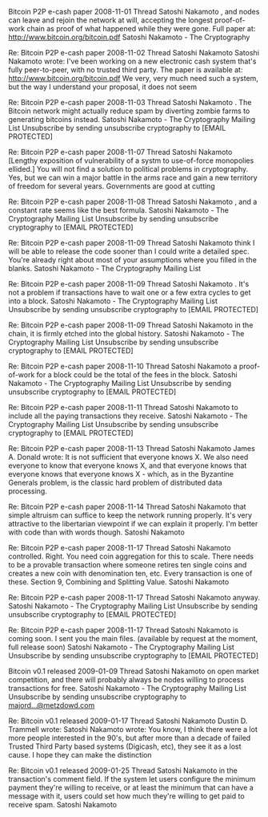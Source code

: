  Bitcoin P2P e-cash paper
2008-11-01 Thread Satoshi Nakamoto
, and nodes can leave and rejoin the network at will, accepting the longest proof-of-work chain as proof of what happened while they were gone. Full paper at: http://www.bitcoin.org/bitcoin.pdf Satoshi Nakamoto - The Cryptography

Re: Bitcoin P2P e-cash paper
2008-11-02 Thread Satoshi Nakamoto
Satoshi Nakamoto wrote: I've been working on a new electronic cash system that's fully peer-to-peer, with no trusted third party. The paper is available at: http://www.bitcoin.org/bitcoin.pdf We very, very much need such a system, but the way I understand your proposal, it does not seem

Re: Bitcoin P2P e-cash paper
2008-11-03 Thread Satoshi Nakamoto
. The Bitcoin network might actually reduce spam by diverting zombie farms to generating bitcoins instead. Satoshi Nakamoto - The Cryptography Mailing List Unsubscribe by sending unsubscribe cryptography to [EMAIL PROTECTED]

Re: Bitcoin P2P e-cash paper
2008-11-07 Thread Satoshi Nakamoto
[Lengthy exposition of vulnerability of a systm to use-of-force monopolies ellided.] You will not find a solution to political problems in cryptography. Yes, but we can win a major battle in the arms race and gain a new territory of freedom for several years. Governments are good at cutting

Re: Bitcoin P2P e-cash paper
2008-11-08 Thread Satoshi Nakamoto
, and a constant rate seems like the best formula. Satoshi Nakamoto - The Cryptography Mailing List Unsubscribe by sending unsubscribe cryptography to [EMAIL PROTECTED]

Re: Bitcoin P2P e-cash paper
2008-11-09 Thread Satoshi Nakamoto
think I will be able to release the code sooner than I could write a detailed spec. You're already right about most of your assumptions where you filled in the blanks. Satoshi Nakamoto - The Cryptography Mailing List

Re: Bitcoin P2P e-cash paper
2008-11-09 Thread Satoshi Nakamoto
. It's not a problem if transactions have to wait one or a few extra cycles to get into a block. Satoshi Nakamoto - The Cryptography Mailing List Unsubscribe by sending unsubscribe cryptography to [EMAIL PROTECTED]

Re: Bitcoin P2P e-cash paper
2008-11-09 Thread Satoshi Nakamoto
in the chain, it is firmly etched into the global history. Satoshi Nakamoto - The Cryptography Mailing List Unsubscribe by sending unsubscribe cryptography to [EMAIL PROTECTED]

Re: Bitcoin P2P e-cash paper
2008-11-10 Thread Satoshi Nakamoto
a proof-of-work for a block could be the total of the fees in the block. Satoshi Nakamoto - The Cryptography Mailing List Unsubscribe by sending unsubscribe cryptography to [EMAIL PROTECTED]

Re: Bitcoin P2P e-cash paper
2008-11-11 Thread Satoshi Nakamoto
to include all the paying transactions they receive. Satoshi Nakamoto - The Cryptography Mailing List Unsubscribe by sending unsubscribe cryptography to [EMAIL PROTECTED]

Re: Bitcoin P2P e-cash paper
2008-11-13 Thread Satoshi Nakamoto
James A. Donald wrote: It is not sufficient that everyone knows X. We also need everyone to know that everyone knows X, and that everyone knows that everyone knows that everyone knows X - which, as in the Byzantine Generals problem, is the classic hard problem of distributed data processing.

Re: Bitcoin P2P e-cash paper
2008-11-14 Thread Satoshi Nakamoto
that simple altruism can suffice to keep the network running properly. It's very attractive to the libertarian viewpoint if we can explain it properly. I'm better with code than with words though. Satoshi Nakamoto

Re: Bitcoin P2P e-cash paper
2008-11-17 Thread Satoshi Nakamoto
controlled. Right. You need coin aggregation for this to scale. There needs to be a provable transaction where someone retires ten single coins and creates a new coin with denomination ten, etc. Every transaction is one of these. Section 9, Combining and Splitting Value. Satoshi Nakamoto

Re: Bitcoin P2P e-cash paper
2008-11-17 Thread Satoshi Nakamoto
anyway. Satoshi Nakamoto - The Cryptography Mailing List Unsubscribe by sending unsubscribe cryptography to [EMAIL PROTECTED]

Re: Bitcoin P2P e-cash paper
2008-11-17 Thread Satoshi Nakamoto
is coming soon. I sent you the main files. (available by request at the moment, full release soon) Satoshi Nakamoto - The Cryptography Mailing List Unsubscribe by sending unsubscribe cryptography to [EMAIL PROTECTED]

Bitcoin v0.1 released
2009-01-09 Thread Satoshi Nakamoto
on open market competition, and there will probably always be nodes willing to process transactions for free. Satoshi Nakamoto - The Cryptography Mailing List Unsubscribe by sending unsubscribe cryptography to majord...@metzdowd.com

Re: Bitcoin v0.1 released
2009-01-17 Thread Satoshi Nakamoto
Dustin D. Trammell wrote: Satoshi Nakamoto wrote: You know, I think there were a lot more people interested in the 90's, but after more than a decade of failed Trusted Third Party based systems (Digicash, etc), they see it as a lost cause. I hope they can make the distinction

Re: Bitcoin v0.1 released
2009-01-25 Thread Satoshi Nakamoto
in the transaction's comment field. If the system let users configure the minimum payment they're willing to receive, or at least the minimum that can have a message with it, users could set how much they're willing to get paid to receive spam. Satoshi Nakamoto
